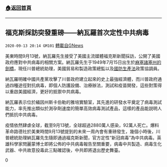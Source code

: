 ###  [:house:返回首頁](https://github.com/ourhimalayas/txt)
---

## 福克斯採訪突發重磅——納瓦羅首次定性中共病毒
`2020-09-13 20:14 GM101` [轉載自GNews](https://gnews.org/zh-hant/353112/)

美東時間9月13號，納瓦羅先生接受了美國主流媒體福克斯新聞採訪，公開了美國政府應對中共病毒的相關方案。納瓦羅先生于1949年7月15日出生於[麻塞諸塞州的劍橋](https://en.wikipedia.org/wiki/Cambridge,_Massachusetts)，現任川普總統助理，美國貿易和製造政策總監以及[國防生產法](https://en.wikipedia.org/wiki/Defense_Production_Act)政策協調員。

納瓦羅明確中國共產黨攻擊了川普政府建立起來的史上最強經濟體，而川普政府通過四種途徑對抗病毒，即個人防護設備、治療辦法，測試和疫苗開發，這些對策得以重啟美國經濟，更好的抵禦中共病毒。

納瓦羅表示位於緬因州斯卡伯勒的雅培實驗室，其先進的研發水平奠定了病毒測試能力，率先推出類似於測孕劑速度的簡單高效病毒測試產品，這樣的產品能説明人們抵抗中共病毒。

疫情依然肆虐全球，截至9月13號，全球超過2880萬人感染，92萬人死亡。爆料革命路德社於美東時間9月13號提到的未來一周內會有重磅發生，幾個小時後，川普總統助理納瓦羅先生隨即通過福克斯新聞，官方定性“新冠病毒”為中共病毒。英雄科學家閆麗蒙博士即將公佈的中共病毒報告至關重要，病毒中共製造、病毒生化武器、中共故意投毒此三點確認後，中共即將退出歷史舞臺。

0
